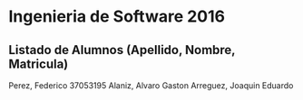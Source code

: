 # Ingenieria de Software 2016

## Listado de Alumnos (Apellido, Nombre, Matricula)

Perez, Federico 37053195
Alaniz, Alvaro Gaston
Arreguez, Joaquin Eduardo
